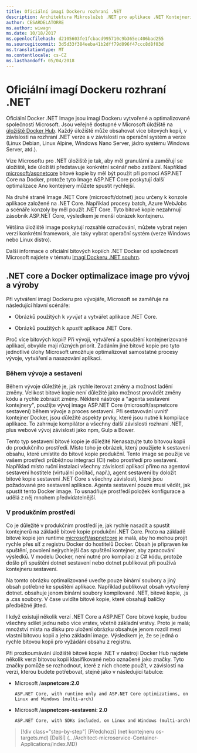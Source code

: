 ```yaml
---
title: Oficiální imagí Dockeru rozhraní .NET
description: Architektura Mikroslužeb .NET pro aplikace .NET Kontejnerizované | Oficiální imagí Dockeru rozhraní .NET
author: CESARDELATORRE
ms.author: wiwagn
ms.date: 10/18/2017
ms.openlocfilehash: d2105603fe1fcbacd995710c9b365ec406bad255
ms.sourcegitcommit: 3d5d33f384eeba41b2dff79d096f47ccc8d8f03d
ms.translationtype: MT
ms.contentlocale: cs-CZ
ms.lasthandoff: 05/04/2018
---
```

# <a name="official-net-docker-images"></a>Oficiální imagí Dockeru rozhraní .NET

Oficiální Docker .NET Image jsou imagí Dockeru vytvořené a optimalizované společností Microsoft. Jsou veřejně dostupné v Microsoft úložiště na [úložiště Docker Hub](https://hub.docker.com/u/microsoft/). Každý úložiště může obsahovat více bitových kopií, v závislosti na rozhraní .NET verze a v závislosti na operační systém a verze (Linux Debian, Linux Alpine, Windows Nano Server, jádro systému Windows Server, atd.).

Vize Microsoftu pro .NET úložiště je tak, aby měl granulární a zaměřují se úložiště, kde úložišti představuje konkrétní scénář nebo zatížení. Například [microsoft/aspnetcore](https://hub.docker.com/r/microsoft/aspnetcore/) bitové kopie by měl být použit při pomocí ASP.NET Core na Docker, protože tyto Image ASP.NET Core poskytují další optimalizace Ano kontejnery můžete spustit rychlejší.

Na druhé straně Image .NET Core (microsoft/dotnet) jsou určeny k konzole aplikace založené na .NET Core. Například procesy batch, Azure WebJobs a scénáře konzoly by měl použít .NET Core. Tyto bitové kopie nezahrnují zásobník ASP.NET Core, výsledkem je menší obrázek kontejneru.

Většina úložiště image poskytují rozsáhlé označování, můžete vybrat nejen verzi konkrétní framework, ale taky vybrat operační systém (verze Windows nebo Linux distro).

Další informace o oficiální bitových kopiích .NET Docker od společnosti Microsoft najdete v tématu [Imagí Dockeru .NET souhrn](https://aka.ms/dotnetdockerimages).

## <a name="net-core-and-docker-image-optimizations-for-development-versus-production"></a>.NET core a Docker optimalizace image pro vývoj a výroby

Při vytváření imagí Dockeru pro vývojáře, Microsoft se zaměřuje na následující hlavní scénáře:

-   Obrázků použitých k *vyvíjet* a vytvářet aplikace .NET Core.

-   Obrázků použitých k *spustit* aplikace .NET Core.

Proč více bitových kopií? Při vývoji, vytváření a spouštění kontejnerizované aplikací, obvykle mají různých priorit. Zadáním jiné bitové kopie pro tyto jednotlivé úlohy Microsoft umožňuje optimalizovat samostatné procesy vývoje, vytváření a nasazování aplikací.

### <a name="during-development-and-build"></a>Během vývoje a sestavení

Během vývoje důležité je, jak rychle iterovat změny a možnost ladění změny. Velikost bitové kopie není důležité jako možnost provádět změny kódu a rychle zobrazit změny. Některé nástroje a "agenta sestavení kontejnery", použijte vývoj image ASP.NET Core (microsoft/aspnetcore sestavení) během vývoje a proces sestavení. Při sestavování uvnitř kontejner Docker, jsou důležité aspekty prvky, které jsou nutné k kompilace aplikace. To zahrnuje kompilátor a všechny další závislosti rozhraní .NET, plus webové vývoj závislosti jako npm, Gulp a Bower.

Tento typ sestavení bitové kopie je důležité Nenasazujte tuto bitovou kopii do produkčního prostředí. Místo toho je obrázek, který použijete k sestavení obsahu, které umístíte do bitové kopie produkční. Tento image se použije ve vašem prostředí průběžnou integraci (CI) nebo prostředí pro sestavení. Například místo ruční instalaci všechny závislosti aplikací přímo na agentovi sestavení hostitele (virtuální počítač, např.), agent sestavení by doložit bitové kopie sestavení .NET Core s všechny závislosti, které jsou požadované pro sestavení aplikace. Agenta sestavení pouze musí vědět, jak spustit tento Docker image. To usnadňuje prostředí položek konfigurace a udělá z něj mnohem předvídatelnější.

### <a name="in-production"></a>V produkčním prostředí

Co je důležité v produkčním prostředí je, jak rychle nasadit a spustit kontejnerů na základě bitové kopie produkční .NET Core. Proto na základě bitové kopie jen runtime [microsoft/aspnetcore](https://hub.docker.com/r/microsoft/aspnetcore/) je malá, aby ho mohou projít rychle přes síť z registru Docker do hostitelů Docker. Obsah je připraven ke spuštění, povolení nejrychlejší čas spuštění kontejner, aby zpracování výsledků. V modelu Docker, není nutné pro kompilaci z C\# kódu, protože došlo při spuštění dotnet sestavení nebo dotnet publikovat při používá kontejneru sestavení.

Na tomto obrázku optimalizované uveďte pouze binární soubory a jiný obsah potřebné ke spuštění aplikace. Například publikovat obsah vytvořený dotnet. obsahuje jenom binární soubory kompilované .NET, bitové kopie, .js a .css soubory. V čase uvidíte bitové kopie, které obsahují balíčky předběžné jitted.

I když existují několik verzí .NET Core a ASP.NET Core bitové kopie, budou všechny sdílet jednu nebo více vrstev, včetně základní vrstvy. Proto je malá; množství místa na disku pro uložení obrázku obsahuje jenom rozdíl mezi vlastní bitovou kopii a jeho základní image. Výsledkem je, že se jedná o rychle bitovou kopii pro vyžádání obsahu z registru.

Při prozkoumávání úložiště bitové kopie .NET v nástroji Docker Hub najdete několik verzí bitovou kopii klasifikované nebo označené jako značky. Tyto značky pomůže se rozhodnout, které z nich chcete použít, v závislosti na verzi, kterou budete potřebovat, stejně jako v následující tabulce:

-   Microsoft /**aspnetcore:2.0**

        ASP.NET Core, with runtime only and ASP.NET Core optimizations, on Linux and Windows (multi-arch)

-   Microsoft /**aspnetcore-sestavení: 2.0**

        ASP.NET Core, with SDKs included, on Linux and Windows (multi-arch)


>[!div class="step-by-step"]
[Předchozí] (net kontejneru os-targets.md) [Další] (.. /Architect-microservice-Container-Applications/index.MD)
